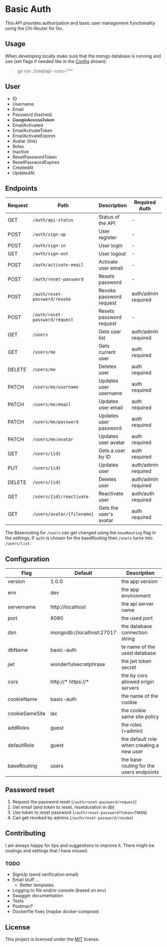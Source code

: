 # Basic Auth

This API provides authorization and basic user management functionality using the Chi-Router for Go.

## Usage

When developing locally make sure that the mongo database is running and use (set flags if needed like in the [Config](#configuration) shown):

> go run ./cmd/api -cors="\*"

## User

- ID
- Username
- Email
- Password (hashed)
- ~~GoogleAccessToken~~
- EmailActivated
- EmailActivateToken
- EmailActivateExpires
- Avatar (link)
- Roles
- Inactive
- ResetPasswordToken
- ResetPasswordExpires
- CreatedAt
- UpdatedAt

## Endpoints

| Request | Path                           | Description             | Required Auth       | Done |
| ------- | ------------------------------ | ----------------------- | ------------------- | ---- |
| GET     | `/auth/api-status`             | Status of the API       | -                   | done |
| POST    | `/auth/sign-up`                | User register           | -                   | done |
| POST    | `/auth/sign-in`                | User login              | -                   | done |
| GET     | `/auth/sign-out`               | User logout             | -                   | done |
| POST    | `/auth/activate-email`         | Activate user email     | -                   | done |
| POST    | `/auth/reset-password`         | Resets password         | -                   | done |
| POST    | `/auth/reset-password/revoke`  | Revoke password request | auth/admin required | done |
| POST    | `/auth/reset-password/request` | Resets password request | -                   | done |
| GET     | `/users`                       | Gets user list          | auth/admin required | done |
| GET     | `/users/me`                    | Gets current user       | auth required       | done |
| DELETE  | `/users/me`                    | Deletes user            | auth required       | done |
| PATCH   | `/users/me/username`           | Updates user username   | auth required       | done |
| PATCH   | `/users/me/email`              | Updates user email      | auth required       | done |
| PATCH   | `/users/me/password`           | Updates user password   | auth required       | done |
| PATCH   | `/users/me/avatar`             | Updates user avatar     | auth required       | done |
| GET     | `/users/{id}`                  | Gets a user by ID       | auth required       | done |
| PUT     | `/users/{id}`                  | Updates user            | auth/admin required | done |
| DELETE  | `/users/{id}`                  | Deletes user            | auth/admin required | done |
| GET     | `/users/{id}/reactivate`       | Reactivate user         | auth/auth required  | done |
| GET     | `/users/avatar/{filename}`     | Gets the user's avatar  | auth required       | done |

The Baserouting for `/users` can get changed using the `baseRouting` flag in the settings. If `auth` is chosen for the baseRouting then `/users` turns into `/users/list`.

## Configuration

| Flag           | Default                   | Description                               |
| -------------- | ------------------------- | ----------------------------------------- |
| version        | 1.0.0                     | the app version                           |
| env            | dev                       | the app environment                       |
| servername     | http://localhost          | the api server name                       |
| port           | 8080                      | the used port                             |
| dsn            | mongodb://localhost:27017 | the database connection string            |
| dbName         | basic-auth                | te name of the used database              |
| jwt            | wonderfulsecretphrase     | the jwt token secret                      |
| cors           | http://\* https://\*      | the by cors allowed origin servers        |
| cookieName     | basic-auth                | the name of the cookie                    |
| cookieSameSite | lax                       | the cookie same site policy               |
| addRoles       | guest                     | the roles (+admin)                        |
| defaultRole    | guest                     | the default role when creating a new user |
| baseRouting    | users                     | the base routing for the users endpoints  |

## Password reset

1. Request the password reset (`/auth/reset-password/request`)
2. Get email (and token to reset, resetduration in db)
3. Use token to reset password (`/auth/reset-password?token=TOKEN`)
4. Can get revoked by admins (`/auth/reset-password/revoke`)

## Contributing

I am always happy for tips and suggestions to improve it.
There might be routings and settings that I have missed.

### TODO

- SignUp (send verification email)
- Email stuff ...
  - Better templates
- Logging to file and/or console (based on env)
- Swagger documentation
- Tests
- Postman?
- Dockerfile fixes (maybe docker-compose)

## License

This project is licensed under the [MIT](/LICENSE) license.
